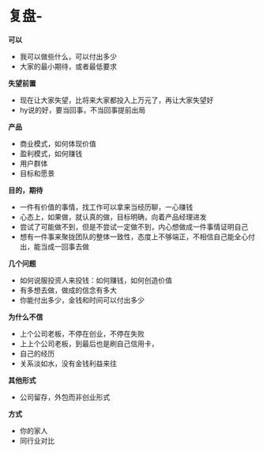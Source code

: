 # 复盘-

**可以**

* 我可以做些什么，可以付出多少
* 大家的最小期待，或者最低要求

**失望前置**

* 现在让大家失望，比将来大家都投入上万元了，再让大家失望好
* hy说的好，要当回事，不当回事提前出局

**产品**

* 商业模式，如何体现价值
* 盈利模式，如何赚钱
* 用户群体
* 目标和愿景

**目的，期待**

* 一件有价值的事情，找工作可以拿来当经历聊，一心赚钱
* 心态上，如果做，就认真的做，目标明确，向着产品经理进发
* 尝试了可能做不到，但是不尝试一定做不到，内心想做成一件事情证明自己
* 想有一件事来聚拢团队的整体一致性，态度上不够端正，不相信自己能全心付出，能当成一回事去做

**几个问题**

* 如何说服投资人来投钱：如何赚钱，如何创造价值
* 有多想去做，做成的信念有多大
* 你能付出多少，金钱和时间可以付出多少

**为什么不信**

* 上个公司老板，不停在创业，不停在失败
* 上上个公司老板，到最后也是刷自己信用卡，
* 自己的经历
* 关系淡如水，没有金钱利益来往

**其他形式**

* 公司留存，外包而非创业形式

**方式**

* 你的家人
* 同行业对比

